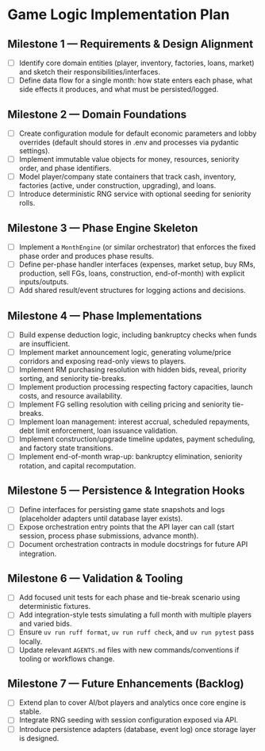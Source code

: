 # Game Logic Implementation Plan

## Milestone 1 — Requirements & Design Alignment
- [ ] Identify core domain entities (player, inventory, factories, loans, market) and sketch their responsibilities/interfaces.
- [ ] Define data flow for a single month: how state enters each phase, what side effects it produces, and what must be persisted/logged.

## Milestone 2 — Domain Foundations
- [ ] Create configuration module for default economic parameters and lobby overrides (default should stores in .env and processes via pydantic settings).
- [ ] Implement immutable value objects for money, resources, seniority order, and phase identifiers.
- [ ] Model player/company state containers that track cash, inventory, factories (active, under construction, upgrading), and loans.
- [ ] Introduce deterministic RNG service with optional seeding for seniority rolls.

## Milestone 3 — Phase Engine Skeleton
- [ ] Implement a `MonthEngine` (or similar orchestrator) that enforces the fixed phase order and produces phase results.
- [ ] Define per-phase handler interfaces (expenses, market setup, buy RMs, production, sell FGs, loans, construction, end-of-month) with explicit inputs/outputs.
- [ ] Add shared result/event structures for logging actions and decisions.

## Milestone 4 — Phase Implementations
- [ ] Build expense deduction logic, including bankruptcy checks when funds are insufficient.
- [ ] Implement market announcement logic, generating volume/price corridors and exposing read-only views to players.
- [ ] Implement RM purchasing resolution with hidden bids, reveal, priority sorting, and seniority tie-breaks.
- [ ] Implement production processing respecting factory capacities, launch costs, and resource availability.
- [ ] Implement FG selling resolution with ceiling pricing and seniority tie-breaks.
- [ ] Implement loan management: interest accrual, scheduled repayments, debt limit enforcement, loan issuance validation.
- [ ] Implement construction/upgrade timeline updates, payment scheduling, and factory state transitions.
- [ ] Implement end-of-month wrap-up: bankruptcy elimination, seniority rotation, and capital recomputation.

## Milestone 5 — Persistence & Integration Hooks
- [ ] Define interfaces for persisting game state snapshots and logs (placeholder adapters until database layer exists).
- [ ] Expose orchestration entry points that the API layer can call (start session, process phase submissions, advance month).
- [ ] Document orchestration contracts in module docstrings for future API integration.

## Milestone 6 — Validation & Tooling
- [ ] Add focused unit tests for each phase and tie-break scenario using deterministic fixtures.
- [ ] Add integration-style tests simulating a full month with multiple players and varied bids.
- [ ] Ensure `uv run ruff format`, `uv run ruff check`, and `uv run pytest` pass locally.
- [ ] Update relevant `AGENTS.md` files with new commands/conventions if tooling or workflows change.

## Milestone 7 — Future Enhancements (Backlog)
- [ ] Extend plan to cover AI/bot players and analytics once core engine is stable.
- [ ] Integrate RNG seeding with session configuration exposed via API.
- [ ] Introduce persistence adapters (database, event log) once storage layer is designed.

